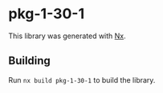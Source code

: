 # pkg-1-30-1

This library was generated with [Nx](https://nx.dev).

## Building

Run `nx build pkg-1-30-1` to build the library.
